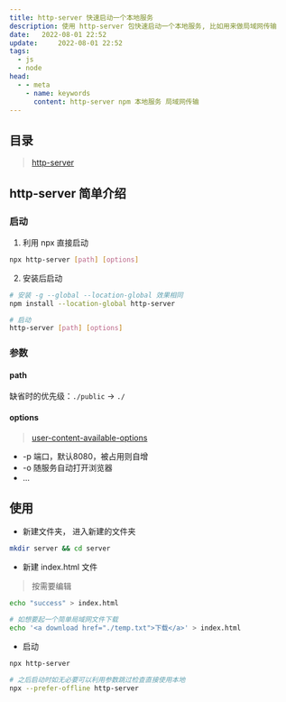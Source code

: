 ```yaml
---
title: http-server 快速启动一个本地服务
description: 使用 http-server 包快速启动一个本地服务, 比如用来做局域网传输
date: 	2022-08-01 22:52
update: 	2022-08-01 22:52
tags:
  - js
  - node
head:
  - - meta
    - name: keywords
      content: http-server npm 本地服务 局域网传输
---
```


## 目录

> [http-server](https://www.npmjs.com/package/http-server)

## http-server 简单介绍

### 启动

1. 利用 npx 直接启动

```bash
npx http-server [path] [options]
```

2. 安装后启动

```bash
# 安装 -g --global --location-global 效果相同
npm install --location-global http-server

# 启动
http-server [path] [options]
```

### 参数

#### path 

缺省时的优先级：`./public` -> `./`

#### options

> [user-content-available-options](https://www.npmjs.com/package/http-server#user-content-available-options)

- -p 端口，默认8080，被占用则自增
- -o 随服务自动打开浏览器
- ...

## 使用

- 新建文件夹， 进入新建的文件夹

```bash
mkdir server && cd server
```

- 新建 index.html 文件

> 按需要编辑

```bash
echo "success" > index.html

# 如想要起一个简单局域网文件下载
echo '<a download href="./temp.txt">下载</a>' > index.html
```

- 启动

```bash
npx http-server

# 之后启动时如无必要可以利用参数跳过检查直接使用本地
npx --prefer-offline http-server
```
